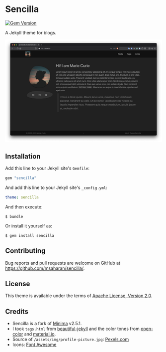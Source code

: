 # Sencilla

[![Gem Version](https://badge.fury.io/rb/sencilla.svg?icon=si%3Arubygems)](https://badge.fury.io/rb/sencilla)

A Jekyll theme for blogs.

![](screenshot.png)

## Installation

Add this line to your Jekyll site's `Gemfile`:

```ruby
gem "sencilla"
```

And add this line to your Jekyll site's `_config.yml`:

```yaml
theme: sencilla
```

And then execute:

    $ bundle

Or install it yourself as:

    $ gem install sencilla


## Contributing

Bug reports and pull requests are welcome on GitHub at https://github.com/msaharan/sencilla/.

## License

This theme is available under the terms of [Apache License, Version 2.0](https://opensource.org/license/apache-2-0/).

## Credits

- Sencilla is a fork of [Minima](https://github.com/jekyll/minima) v2.5.1. 
- I took `tags.html` from [beautiful-jekyll](https://github.com/daattali/beautiful-jekyll) and the color tones from [open-color](https://github.com/yeun/open-color) and [material.io](https://material.io). 
- Source of `/assets/img/profile-picture.jpg`: [Pexels.com](https://www.pexels.com/photo/silhouette-photo-of-person-during-golden-hour-2475138/)
- Icons: [Font Awesome](https://fontawesome.com)

